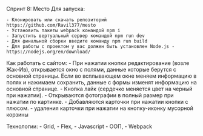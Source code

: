 Спринт 8: Место
Для запуска:

    - Клонировать или скачать репозиторий https://github.com/Ravil377/mesto
    - Установить пакеты webpack командой npm i
    - Запустить вертуальный сервер командой npm run dev
    - Для финальной сборки введите команду npm run build
    - Для работы с проектом у вас должен быть установлен Node.js - https://nodejs.org/en/download/
    
Как работать с сайтом:
    - При нажатии кнопки редактирование (возле Жак-Ив), открывается окно с полями, данные которые берутся с основной страницы. 
    Если во всплывающем окне меняем информацию в полях и нажимаем сохранить, данные с формы изменят информацию на основной странице.
    - Кнопка лайк (сердечко меняется цвет на черный при нажатии). 
    - Открываются фотографии в полный размер при нажатии по картинке. 
    - Добавляются карточки при нажатии кнопки с плюсом. 
    - удаления карточки при нажатии на кнопку-иконку мусорной корзины
    
Технологии:
    - Grid, 
    - Flex, 
    - Javascript
    - ООП,
    - Webpack


